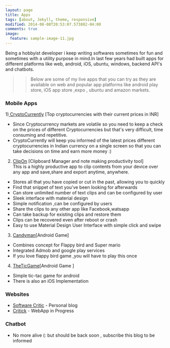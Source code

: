 ```yaml
---
layout: page
title: Apps
tags: [about, Jekyll, theme, responsive]
modified: 2014-08-08T20:53:07.573882-04:00
comments: true
image:
  feature: sample-image-11.jpg
---
```


Being a hobbyist developer i keep writing softwares sometimes for fun and  sometimes with a utility purpose in mind.In last few years had built apps for different platforms like web, android, iOS, ubuntu, windows, backend API's and chatbots.

>> Below are some of my live apps that you can try as they are available on web and popular app platforms like android play store, iOS app store ,expo , ubuntu and amazon markets.

### Mobile Apps            
1)<a href="https://play.google.com/store/apps/details?id=com.cryptocurrently"> CryptoCurrently</a> [Top cryptocurrencies with their current prices in INR]
* Since Cryptocurrency markets are volatile so you need to keep a check on the prices of different Cryptocurrencies but that's very difficult, time consuming and repetitive.
* CryptoCurrently will keep you informed of the latest prices different cryptocurrencies in Indian currency on a single screen so that you can take decisions on time and earn more money :)

2) <a href="https://play.google.com/store/apps/details?id=com.irfana.tinyclip&hl=en"> ClipOn</a> [Clipboard Manager and note making productivity tool]  
This is a highly productive app to clip contents from your device over any app and save,share and export anytime, anywhere.  

* Stores all that you have copied or cut in the past, allowing you to quickly
* Find that snippet of text you’ve been looking for afterwards
* Can store unlimited number of text clips and can be configured by user
* Sleek interface with material design
* Simple notification ,can be configured by users
* Share the clips to any other app like Facebook,watsapp
* Can take backup for existing clips and restore them
* Clips can be recovered even after reboot or crash
* Easy to use  Material Design User Interface with simple click and swipe   

3) <a href="https://play.google.com/store/apps/details?id=com.irfana.Candyman&hl=en"> Candyman</a>[Android Game]

* Combines concept for Flappy bird and Super mario
* Integrated Admob and google play services
* If you love flappy bird game ,you will have to play this once

4) <a href="https://play.google.com/store/apps/details?id=com.irfana.theticgame&hl=en"> TheTicGame</a>[Android Game ]

* Simple tic-tac game for android
* There is also an iOS Implementation

###  Websites  
* <a href="https://irfanahmad.in">Software Critic</a> - Personal blog
* <a href="https://critick.io">Critick</a> - WebApp in Progress

### Chatbot
* No more alive (: but should be back soon , subscribe this blog to be informed
